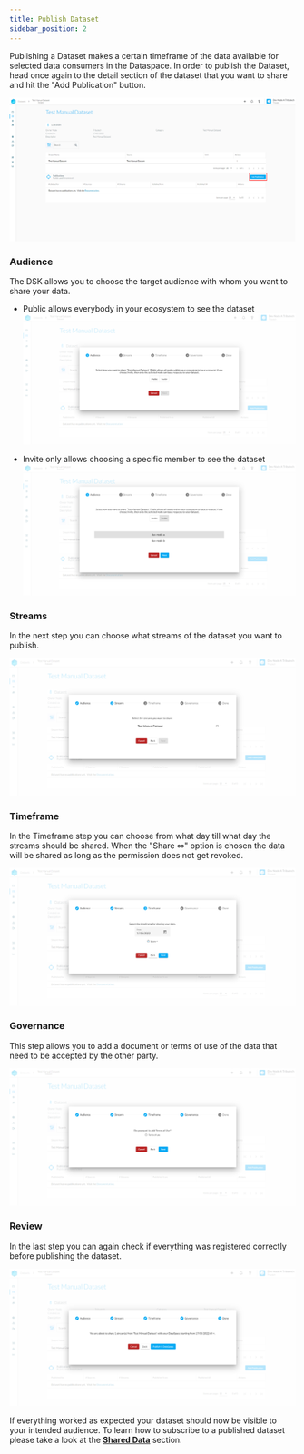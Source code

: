 ```yaml
---
title: Publish Dataset
sidebar_position: 2
---
```


Publishing a Dataset makes a certain timeframe of the data available for selected data consumers in the Dataspace.
In order to publish the Dataset, head once again to the detail section of the dataset that you want to share and hit the "Add Publication" button.

![Publish 1](./img/dataset_publish_1.png)

### Audience

The DSK allows you to choose the target audience with whom you want to share your data.

- Public allows everybody in your ecosystem to see the dataset
  ![Publish 2](./img/dataset_publish_2.png)

- Invite only allows choosing a specific member to see the dataset
  ![Publish 3](./img/dataset_publish_3.png)

### Streams

In the next step you can choose what streams of the dataset you want to publish.

![Publish 4](./img/dataset_publish_4.png)

### Timeframe

In the Timeframe step you can choose from what day till what day the streams should be shared. When the "Share ∞" option is chosen the data will be shared as long as the permission does not get revoked.

![Publish 5](./img/dataset_publish_5.png)

### Governance

This step allows you to add a document or terms of use of the data that need to be accepted by the other party.

![Publish 6](./img/dataset_publish_6.png)

### Review

In the last step you can again check if everything was registered correctly before publishing the dataset.

![Publish 6](./img/dataset_publish_7.png)

If everything worked as expected your dataset should now be visible to your intended audience. To learn how to subscribe to a published dataset please take a look at the [**Shared Data**](../../consume_data/shared_data.md) section.
